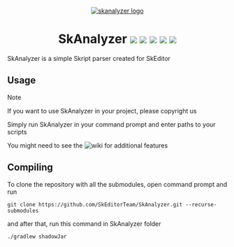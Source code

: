 <p align="center">
  <a href="#"><img alt="skanalyzer logo" src=https://github.com/SkEditorPlus/SkAnalyzer/assets/67753196/c9d96e50-db0c-4797-ac51-4ac3a3e1c617></a>
</p>
<h1 align="center">
  SkAnalyzer
  <a href="https://github.com/SkEditorPlus/SkAnalyzer/releases/latest"><img src="https://img.shields.io/github/v/release/SkEditorPlus/SkAnalyzer"></a>
  <a href="#"><img src="https://img.shields.io/github/downloads/SkEditorPlus/SkAnalyzer/total"></a>
  <a href="https://github.com/SkEditorPlus/SkAnalyzer/issues"><img src="https://img.shields.io/github/issues/SkEditorPlus/SkAnalyzer"></a>
  <a href="https://github.com/SkEditorPlus/SkAnalyzer/pulls"><img src="https://img.shields.io/github/issues-pr/SkEditorPlus/SkAnalyzer"></a>
  <a href="#"><img src="https://img.shields.io/github/stars/SkEditorPlus/SkAnalyzer"></a>
</h1>
SkAnalyzer is a simple Skript parser created for SkEditor

## Usage
> [!NOTE]
> If you want to use SkAnalyzer in your project, please copyright us

Simply run SkAnalyzer in your command prompt and enter paths to your scripts

You might need to see the ![wiki](https://github.com/SkEditorPlus/SkAnalyzer/wiki) for additional features

## Compiling
To clone the repository with all the submodules, open command prompt and run
```
git clone https://github.com/SkEditorTeam/SkAnalyzer.git --recurse-submodules
```
and after that, run this command in SkAnalyzer folder
```
./gradlew shadowJar
``` 
